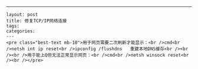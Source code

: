 ---
    layout: post
    title: 修复TCP/IP网络连接
    tags:
    categories:
    ---
    <pre class="best-text mb-10">用于网页需要二次刷新才能显示：<br />cmd<br />netsh int ip reset<br />ipconfig /flushdns   重建本地DNS缓存<br /><br /><br />用于能上Q但无法正常显示网页：<br />cmd<br />netsh winsock reset<br /><br /></pre>
    
